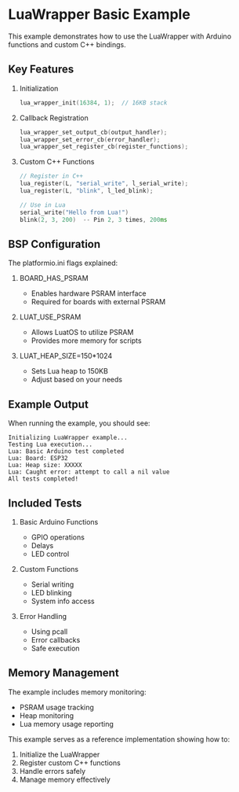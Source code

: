 # LuaWrapper Basic Example

This example demonstrates how to use the LuaWrapper with Arduino functions and custom C++ bindings.

## Key Features

1. Initialization
   ```cpp
   lua_wrapper_init(16384, 1);  // 16KB stack
   ```

2. Callback Registration
   ```cpp
   lua_wrapper_set_output_cb(output_handler);
   lua_wrapper_set_error_cb(error_handler);
   lua_wrapper_set_register_cb(register_functions);
   ```

3. Custom C++ Functions
   ```cpp
   // Register in C++
   lua_register(L, "serial_write", l_serial_write);
   lua_register(L, "blink", l_led_blink);
   
   // Use in Lua
   serial_write("Hello from Lua!")
   blink(2, 3, 200)  -- Pin 2, 3 times, 200ms
   ```

## BSP Configuration

The platformio.ini flags explained:

1. BOARD_HAS_PSRAM
   - Enables hardware PSRAM interface
   - Required for boards with external PSRAM

2. LUAT_USE_PSRAM
   - Allows LuatOS to utilize PSRAM
   - Provides more memory for scripts

3. LUAT_HEAP_SIZE=150*1024
   - Sets Lua heap to 150KB
   - Adjust based on your needs

## Example Output

When running the example, you should see:
```
Initializing LuaWrapper example...
Testing Lua execution...
Lua: Basic Arduino test completed
Lua: Board: ESP32
Lua: Heap size: XXXXX
Lua: Caught error: attempt to call a nil value
All tests completed!
```

## Included Tests

1. Basic Arduino Functions
   - GPIO operations
   - Delays
   - LED control

2. Custom Functions
   - Serial writing
   - LED blinking
   - System info access

3. Error Handling
   - Using pcall
   - Error callbacks
   - Safe execution

## Memory Management

The example includes memory monitoring:
- PSRAM usage tracking
- Heap monitoring
- Lua memory usage reporting

This example serves as a reference implementation showing how to:
1. Initialize the LuaWrapper
2. Register custom C++ functions
3. Handle errors safely
4. Manage memory effectively
